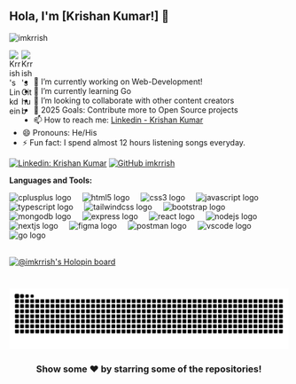 ## Hola, I'm [Krishan Kumar!] 👋

<p align="left"> <img src="https://komarev.com/ghpvc/?username=imkrrish&label=Views&color=blue&style=plastic" alt="imkrrish" /> </p>


<a href="https://www.linkedin.com/in/imkrrish/">
  <img align="left" alt="Krrish's Linkdein" width="22px" src="https://cdn.jsdelivr.net/npm/simple-icons@v3/icons/linkedin.svg" />
</a>
<a href="https://github.com/imkrrish">
  <img align="left" alt="Krrish's Github" width="22px" src="https://cdn.jsdelivr.net/npm/simple-icons@v3/icons/github.svg" />
</a>

<br/>
<br/>

- 🔭 I’m currently working on Web-Development!
- 🌱 I’m currently learning Go
- 👯 I’m looking to collaborate with other content creators
- 🥅 2025 Goals: Contribute more to Open Source projects
- 📫 How to reach me: [Linkedin - Krishan Kumar](https://www.linkedin.com/in/imkrrish/)
- 😄 Pronouns: He/His
- ⚡ Fun fact: I spend almost 12 hours listening songs everyday.


[![Linkedin: Krishan Kumar](https://img.shields.io/badge/-KrishanKumar-blue?style=flat-square&logo=Linkedin&logoColor=white&link=https://www.linkedin.com/in/imkrrish/)](https://www.linkedin.com/in/imkrrish/)
[![GitHub imkrrish](https://img.shields.io/github/followers/imkrrish?label=follow&style=social)](https://github.com/imkrrish)


**Languages and Tools:** 
<div align="left">
  <img src="https://skillicons.dev/icons?i=cpp" height="30" alt="cplusplus logo"  />
  <img width="12" />
  <img src="https://cdn.jsdelivr.net/gh/devicons/devicon/icons/html5/html5-original.svg" height="30" alt="html5 logo"  />
  <img width="12" />
  <img src="https://cdn.jsdelivr.net/gh/devicons/devicon/icons/css3/css3-original.svg" height="30" alt="css3 logo"  />
  <img width="12" />
  <img src="https://cdn.jsdelivr.net/gh/devicons/devicon/icons/javascript/javascript-original.svg" height="30" alt="javascript logo"  />
  <img width="12" />
  <img src="https://cdn.jsdelivr.net/gh/devicons/devicon/icons/typescript/typescript-original.svg" height="30" alt="typescript logo"  />
  <img width="12" />
  <img src="https://skillicons.dev/icons?i=tailwind" height="30" alt="tailwindcss logo"  />
  <img width="12" />
  <img src="https://skillicons.dev/icons?i=bootstrap" height="30" alt="bootstrap logo"  />
  <img width="12" />
  <img src="https://skillicons.dev/icons?i=mongodb" height="30" alt="mongodb logo"  />
  <img width="12" />
  <img src="https://skillicons.dev/icons?i=express" height="30" alt="express logo"  />
  <img width="12" />
  <img src="https://cdn.jsdelivr.net/gh/devicons/devicon/icons/react/react-original.svg" height="30" alt="react logo"  />
  <img width="12" />
  <img src="https://skillicons.dev/icons?i=nodejs" height="30" alt="nodejs logo"  />
  <img width="12" />
  <img src="https://skillicons.dev/icons?i=nextjs" height="30" alt="nextjs logo"  />
  <img width="12" />
  <img src="https://skillicons.dev/icons?i=figma" height="30" alt="figma logo"  />
  <img width="12" />
  <img src="https://skillicons.dev/icons?i=postman" height="30" alt="postman logo"  />
  <img width="12" />
  <img src="https://skillicons.dev/icons?i=vscode" height="30" alt="vscode logo"  />
  <img width="12" />
  <img src="https://skillicons.dev/icons?i=go" height="30" alt="go logo"  />
</div>
<br/>

[![@imkrrish's Holopin board](https://holopin.me/imkrrish)](https://holopin.io/@imkrrish)

###

<br clear="both">

<img src="https://raw.githubusercontent.com/imkrrish/imkrrish/output/snake.svg" alt="Snake animation" />

###

<div align="center">

### Show some ❤️ by starring some of the repositories!

</div>
 
